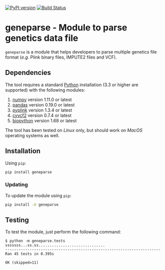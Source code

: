 [![PyPI version](https://badge.fury.io/py/geneparse.svg)](http://badge.fury.io/py/geneparse)
[![Build Status](https://travis-ci.org/pgxcentre/geneparse.svg?branch=master)](https://travis-ci.org/pgxcentre/geneparse)


# geneparse - Module to parse genetics data file

`geneparse` is a module that helps developers to parse multiple genetics file
format (*e.g.* Plink binary files, IMPUTE2 files and VCF).


## Dependencies

The tool requires a standard [Python](http://python.org/) installation (3.3 or
higher are supported) with the following modules:

1. [numpy](http://www.numpy.org/) version 1.11.0 or latest
2. [pandas](http://pandas.pydata.org/) version 0.19.0 or latest
3. [pyplink](https://github.com/lemieuxl/pyplink) version 1.3.4 or latest
4. [cyvcf2](https://github.com/brentp/cyvcf2) version 0.7.4 or latest
5. [biopython](https://github.com/biopython/biopython) version 1.68 or latest

The tool has been tested on *Linux* only, but should work on *MacOS* operating
systems as well.


## Installation

Using `pip`:

```bash
pip install geneparse
```


### Updating

To update the module using `pip`:

```bash
pip install -U geneparse
```


## Testing

To test the module, just perform the following command:

```console
$ python -m geneparse.tests
sssssss...ss.ss..............................
----------------------------------------------------------------------
Ran 45 tests in 0.395s

OK (skipped=11)
```
